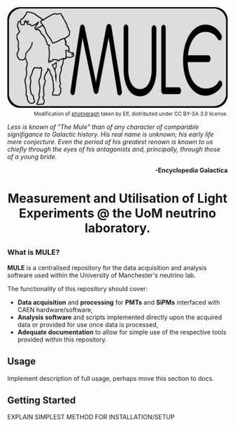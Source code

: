 <a href="https://github.com/jwaiton/MULE">
    <img src="assets/mulepngfull.png" alt="MULE" style="display: block; margin: 0;"/>
</a>
<p align="right" style="margin-top: 0;">
    <sub>Modification of <a href="https://commons.wikimedia.org/wiki/File:SupaiUSMailMules.jpg">photograph</a> taken by Elf, distributed under CC BY-SA 3.0 license.</sub>
</p>

_<p align="left">
Less is known of "The Mule" than of any character of comparable signifigance to Galactic history. His real name is unknown; his early life mere conjecture. Even the period of his greatest renown is known to us chiefly through the eyes of his antagonists and, principally, through those of a young bride. </p>_

**<p align="right"> -Encyclopedia Galactica </p>**

# <p align="center"> **M**easurement and **U**tilisation of **L**ight **E**xperiments @ the UoM neutrino laboratory. </p>

### What is MULE?

**MULE** is a centralised repository for the data acquisition and analysis software used within the University of Manchester's neutrino lab.

The functionality of this repository should cover:
- **Data acquisition** and **processing** for **PMTs** and **SiPMs** interfaced with CAEN hardware/software,
- **Analysis software** and scripts implemented directly upon the acquired data or provided for use once data is processed,
- **Adequate documentation** to allow for simple use of the respective tools provided within this repository.

## Usage

Implement description of full usage, perhaps move this section to docs.

## Getting Started

EXPLAIN SIMPLEST METHOD FOR INSTALLATION/SETUP

